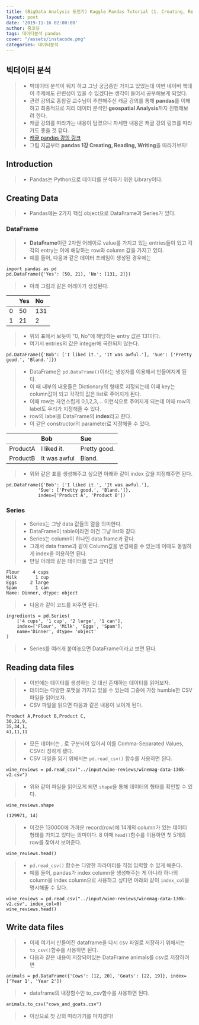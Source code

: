 ```yaml
---
title: (BigData Analysis 도전기) Kaggle Pandas Tutorial (1. Creating, Reading and Writing)
layout: post
date: '2019-11-16 02:00:00'
author: 줌코딩
tags: 데이터분석 pandas
cover: "/assets/instacode.png"
categories: 데이터분석
---
```


## 빅데이터 분석

>* 빅데이터 분석이 뭐지 하고 그냥 궁금증만 가지고 있었는데 이번 네이버 핵데이 주제에도 관련성이 있을 수 있겠다는 생각이 들어서 공부해보게 되었다.
>* 관련 강의로 홍참길 교수님이 추천해주신 캐글 강의를 통해 **pandas**를 이해하고 최종적으로 지리 데이터 분석인 **geospatial Analysis**까지 진행해보려 한다.
>* 캐글 강의를 따라가는 내용이 담겼으니 자세한 내용은 캐글 강의 링크를 따라가도 좋을 것 같다.
>* [캐글 pandas 강의 링크](https://www.kaggle.com/learn/pandas)
>* 그럼 지금부터 **pandas 1강 Creating, Reading, Writing**을 따라가보자!

## Introduction

>* Pandas는 Python으로 데이터를 분석하기 위한 Library이다.

## Creating Data

>* Pandas에는 2가지 핵심 object으로 DataFrame과 Series가 있다.

### DataFrame

>* **DataFrame**이란 2차원 어레이로 value를 가지고 있는 entries들이 있고 각각의 entry는 이에 해당하는 row와 column 값을 가지고 있다.
>* 예를 들어, 다음과 같은 데이터 프레임이 생성된 경우에는

    import pandas as pd
    pd.DataFrame({'Yes': [50, 21], 'No': [131, 2]})

>* 아래 그림과 같은 어레이가 생성된다.

|  | Yes | No |
|:-----|:-----|:-----|
| 0 | 50 | 131 |
| 1 | 21 | 2 |

>* 위의 표에서 보듯이 "0, No"에 해당하는 entry 값은 131이다.
>* 여기서 entries의 값은 integer에 국한되지 않는다.

    pd.DataFrame({'Bob': ['I liked it.', 'It was awful.'], 'Sue': ['Pretty good.', 'Bland.']})

>* DataFrame은 `pd.DataFrame()`이라는 생성자를 이용해서 만들어지게 된다.
>* 이 때 내부의 내용들은 Dictionary의 형태로 지정되는데 이때 key는 column값이 되고 각각의 값은 list로 주어지게 된다.
>* 이때 row는 자연스럽게 0,1,2,3,... 이런식으로 주어지게 되는데 이때 row의 label도 우리가 지정해줄 수 있다.
>* row의 label을 DataFrame의 **index**라고 한다. 
>* 이 같은 constructor의 parameter로 지정해줄 수 있다.

|  | Bob | Sue |
|:-------|:-------|:-------|
| ProductA | I liked it. | Pretty good. |
| ProductB | It was awful | Bland. |

>* 위와 같은 표를 생성해주고 싶으면 아래와 같이 index 값을 지정해주면 된다.

    pd.DataFrame({'Bob': ['I liked it.', 'It was awful.'], 
                'Sue': ['Pretty good.', 'Bland.']},
                index=['Product A', 'Product B'])

### Series

>* Series는 그냥 data 값들의 열을 의미한다.
>* DataFrame이 table이라면 이건 그냥 list와 같다.
>* Series는 column이 하나인 data frame과 같다. 
>* 그래서 data frame과 같이 Column값을 변경해줄 수 있는데 이때도 동일하게 index을 이용하면 된다.
>* 만일 아래와 같은 데이터를 얻고 싶다면

    Flour     4 cups
    Milk       1 cup
    Eggs     2 large
    Spam       1 can
    Name: Dinner, dtype: object

>* 다음과 같이 코드를 짜주면 된다. 

    ingredients = pd.Series(
        ['4 cups', '1 cup', '2 large', '1 can'],
        index=['Flour', 'Milk', 'Eggs', 'Spam'],
        name='Dinner', dtype= 'object'
    )

>* Series를 여러개 붙여놓으면 DataFrame이라고 보면 된다.

## Reading data files

>* 이번에는 데이터를 생성하는 것 대신 존재하는 데이터를 읽어보자.
>* 데이터는 다양한 포맷을 가지고 있을 수 있는데 그중에 가장 humble한 CSV 파일을 읽어보자.
>* CSV 파일을 읽으면 다음과 같은 내용이 보이게 된다.

    Product A,Product B,Product C,
    30,21,9,
    35,34,1,
    41,11,11

>* 모든 데이터는 , 로 구분되어 있어서 이를 Comma-Separated Values, CSV라 칭하게 됐다.
>* CSV 파일을 읽기 위해서는 `pd.read_csv()` 함수를 사용하면 된다.

    wine_reviews = pd.read_csv("../input/wine-reviews/winemag-data-130k-v2.csv")

>* 위와 같이 파일을 읽어오게 되면 `shape`을 통해 데이터의 형태를 확인할 수 있다.

    wine_reviews.shape

    (129971, 14)

>* 이것은 130000에 가까운 record(row)에 14개의 column가 있는 데이터 형태를 가지고 있다는 의미이다.
>8 이때 `head()`함수를 이용하면 첫 5개의 row를 찾아서 보여준다.

    wine_reviews.head()

>* `pd.read_csv()` 함수는 다양한 파라미터를 직접 입력할 수 있게 해준다. 
>* 예를 들어, pandas가 index column을 생성해주는 게 아니라 하나의 column을 index column으로 사용하고 싶다면 아래와 같이 `index_col`을 명시해줄 수 있다.

    wine_reviews = pd.read_csv("../input/wine-reviews/winemag-data-130k-v2.csv", index_col=0)
    wine_reviews.head()

## Write data files

>* 이제 여기서 만들어진 dataframe을 다시 csv 파일로 저장하기 위해서는 `to_csv()`함수를 사용하면 된다.
>* 다음과 같은 내용이 저장되어있는 DataFrame animals를 csv로 저장하려면

    animals = pd.DataFrame({'Cows': [12, 20], 'Goats': [22, 19]}, index=['Year 1', 'Year 2'])

>* dataframe의 내장함수인 to_csv함수를 사용하면 된다.

    animals.to_csv("cows_and_goats.csv")

>* 이상으로 첫 강의 따라가기를 마치겠다!
